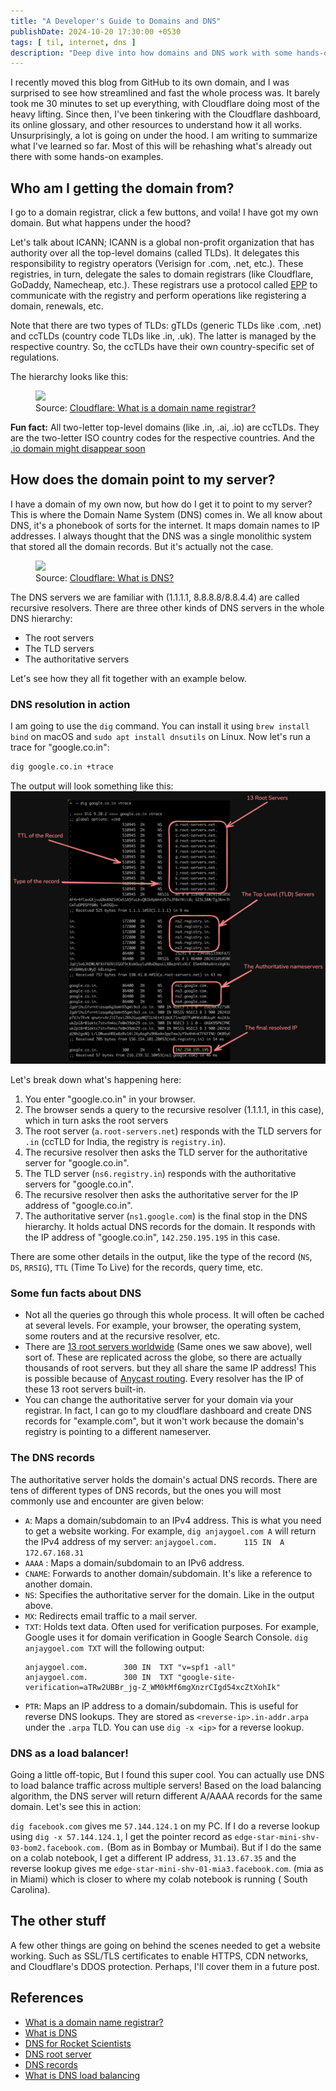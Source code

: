 ```yaml
---
title: "A Developer's Guide to Domains and DNS"
publishDate: 2024-10-20 17:30:00 +0530
tags: [ til, internet, dns ]
description: "Deep dive into how domains and DNS work with some hands-on examples using dig"
---
```


I recently moved this blog from GitHub to its own domain, and I was surprised to see how streamlined and fast the whole
process was. It barely took me 30 minutes to set up everything, with Cloudflare doing most of the heavy lifting. Since
then, I've been tinkering with the Cloudflare dashboard, its online glossary, and other resources to understand how it
all works. Unsurprisingly, a lot is going on under the hood. I am writing to summarize what I've learned
so far. Most of this will be rehashing what's already out there with some hands-on examples.

## Who am I getting the domain from?

I go to a domain registrar, click a few buttons, and voila! I have got my own domain. But what happens under the hood?

Let's talk about ICANN; ICANN is a global non-profit organization that has authority over all the top-level
domains (called TLDs). It delegates this responsibility to registry operators (Verisign for .com, .net, etc.).
These registries, in turn, delegate the sales to domain registrars (like Cloudflare, GoDaddy, Namecheap, etc.). These
registrars use a protocol called [EPP](https://en.wikipedia.org/wiki/Extensible_Provisioning_Protocol) to communicate
with the registry and perform operations like registering a domain, renewals, etc.

Note that there are two types of TLDs:
gTLDs (generic TLDs like .com, .net) and ccTLDs (country code TLDs like .in, .uk). The latter is managed by the
respective country. So, the ccTLDs have their own country-specific set of regulations.

The hierarchy looks like this:
<figure>
<img src="https://www.cloudflare.com/img/learning/dns/glossary/what-is-a-domain-name-registrar/registrar-flow.png">
<figcaption>Source: <a href="https://www.cloudflare.com/en-gb/learning/dns/glossary/what-is-a-domain-name-registrar/">Cloudflare: What is a domain name registrar?
</a> </figcaption>
</figure>


**Fun fact:** All two-letter top-level domains (like .in, .ai, .io) are ccTLDs. They are the two-letter ISO
country codes for the respective countries. And
the [.io domain might disappear soon](https://every.to/p/the-disappearance-of-an-internet-domain)

## How does the domain point to my server?

I have a domain of my own now, but how do I get it to point to my server? This is where the Domain Name System (DNS)
comes in. We all know about DNS, it's a phonebook of sorts for the internet. It maps domain names to IP addresses. I
always thought that the DNS was a single monolithic system that stored all the domain records. But it's actually not the
case.

<figure>
<img src="https://cf-assets.www.cloudflare.com/slt3lc6tev37/1NzaAqpEFGjqTZPAS02oNv/bf7b3f305d9c35bde5c5b93a519ba6d5/what_is_a_dns_server_dns_lookup.png">
<figcaption>Source: <a href="https://www.cloudflare.com/en-gb/learning/dns/what-is-dns/">Cloudflare: What is DNS?</a>
</figcaption>
</figure>

The DNS servers we are familiar with (1.1.1.1, 8.8.8.8/8.8.4.4) are called recursive resolvers. There are three
other kinds of DNS servers in the whole DNS hierarchy:

* The root servers
* The TLD servers
* The authoritative servers

Let's see how they all fit together with an example below.

### DNS resolution in action

I am going to use the `dig` command. You can install it using `brew install bind` on macOS and
`sudo apt install dnsutils` on Linux. Now let's run a trace for "google.co.in":

```bash
dig google.co.in +trace
```

The output will look something like this:
![dig trace output](../../assets/images/wip/dig-trace-output.png)

Let's break down what's happening here:

1. You enter "google.co.in" in your browser.
2. The browser sends a query to the recursive resolver (1.1.1.1, in this case), which in turn asks the root servers
3. The root server (`a.root-servers.net`) responds with the TLD servers for `.in` (ccTLD for India, the registry is
   `registry.in`).
4. The recursive resolver then asks the TLD server for the authoritative server for "google.co.in".
5. The TLD server (`ns6.registry.in`) responds with the authoritative servers for "google.co.in".
6. The recursive resolver then asks the authoritative server for the IP address of "google.co.in".
7. The authoritative server (`ns1.google.com`) is the final stop in the DNS hierarchy. It holds actual DNS records for
   the domain. It responds
   with the IP address of "google.co.in", `142.250.195.195` in this case.

There are some other details in the output, like the type of the record (`NS`, `DS`, `RRSIG`), `TTL` (Time To Live)
for the records, query time, etc.

### Some fun facts about DNS

* Not all the queries go through this whole process. It will often be cached at several levels. For example, your
  browser, the operating system, some routers and at the recursive resolver, etc.
* There are [13 root servers worldwide](https://www.iana.org/domains/root/servers) (Same ones we saw above), well sort
  of. These are replicated across the globe, so there are actually thousands of root servers. but they all share the
  same IP address! This is possible because
  of [Anycast routing](https://www.cloudflare.com/en-gb/learning/dns/what-is-anycast-dns/). Every resolver has the IP of
  these 13 root servers built-in.
* You can change the authoritative server for your domain via your registrar. In fact, I can go to my cloudflare
  dashboard and create DNS records for "example.com", but it won't work because the domain's registry is pointing to a
  different nameserver.

### The DNS records

The authoritative server holds the domain's actual DNS records. There are tens of different types of DNS records,
but the ones you will most commonly use and encounter are given below:

* `A`: Maps a domain/subdomain to an IPv4 address. This is what you need to get a website working. For example,
  `dig anjaygoel.com A` will return the IPv4 address of my server: `anjaygoel.com.		115	IN	A	172.67.168.31`
* `AAAA` : Maps a domain/subdomain to an IPv6 address.
* `CNAME`: Forwards to another domain/subdomain. It's like a reference to another domain.
* `NS`: Specifies the authoritative server for the domain. Like in the output above.
* `MX`: Redirects email traffic to a mail server.
* `TXT`: Holds text data. Often used for verification purposes. For example, Google uses it for domain verification in
  Google Search Console. `dig anjaygoel.com TXT` will the following output:
  ```
  anjaygoel.com.		300	IN	TXT	"v=spf1 -all"
  anjaygoel.com.		300	IN	TXT	"google-site-verification=aTRw2UBBr_jg-Z_WM0kMf6mgXnzrCIgd54xcZtXohIk"
  ```
* `PTR`: Maps an IP address to a domain/subdomain. This is useful for reverse DNS lookups. They are stored as
  `<reverse-ip>.in-addr.arpa` under the `.arpa` TLD. You can use `dig -x <ip>` for a reverse lookup.

### DNS as a load balancer!

Going a little off-topic, But I found this super cool. You can actually use DNS to load balance traffic across multiple
servers! Based on the load balancing algorithm, the DNS server will return different A/AAAA records for the same domain.
Let's see this in action:

`dig facebook.com` gives me `57.144.124.1` on my PC. If I do a reverse lookup using `dig -x 57.144.124.1`, I get the
pointer record as `edge-star-mini-shv-03-bom2.facebook.com.` (Bom as in Bombay or Mumbai). But if I do the same on a
colab notebook, I get a different IP address, `31.13.67.35` and the reverse lookup gives me
`edge-star-mini-shv-01-mia3.facebook.com`. (mia as in Miami) which is closer to where my colab notebook is running (
South Carolina).

## The other stuff

A few other things are going on behind the scenes needed to get a website working. Such as SSL/TLS certificates to
enable HTTPS, CDN networks, and Cloudflare's DDOS protection.
Perhaps, I'll cover them in a future post.

## References

* [What is a domain name registrar?](https://www.cloudflare.com/en-gb/learning/dns/glossary/what-is-a-domain-name-registrar/)
* [What is DNS](https://www.cloudflare.com/en-gb/learning/dns/what-is-dns/)
* [DNS for Rocket Scientists](https://www.zytrax.com/books/dns/)
* [DNS root server](https://www.cloudflare.com/en-gb/learning/dns/glossary/dns-root-server/)
* [DNS records](https://www.cloudflare.com/en-gb/learning/dns/dns-records/)
* [What is DNS load balancing](https://www.cloudflare.com/en-gb/learning/performance/what-is-dns-load-balancing/)

